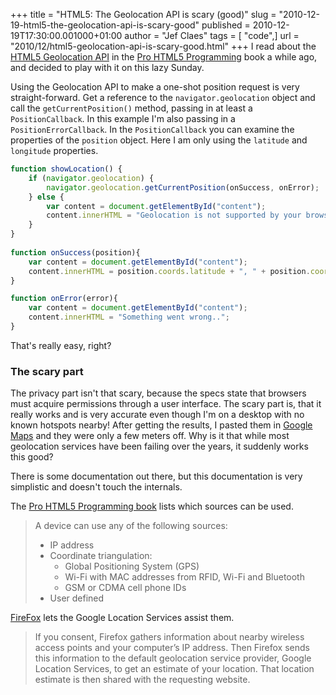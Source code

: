 +++
title = "HTML5: The Geolocation API is scary (good)"
slug = "2010-12-19-html5-the-geolocation-api-is-scary-good"
published = 2010-12-19T17:30:00.001000+01:00
author = "Jef Claes"
tags = [ "code",]
url = "2010/12/html5-geolocation-api-is-scary-good.html"
+++
I read about the [HTML5 Geolocation API](http://dev.w3.org/geo/api/spec-source.html) in the [Pro HTML5 Programming](http://www.amazon.com/gp/product/1430227907?ie=UTF8&tag=diofanedebyje-20&linkCode=as2&camp=1789&creative=9325&creativeASIN=1430227907) book a while ago, and decided to play with it on this lazy Sunday.  
  
Using the Geolocation API to make a one-shot position request is very
straight-forward. Get a reference to the `navigator.geolocation` object
and call the `getCurrentPosition()` method, passing in at least a
`PositionCallback`. In this example I'm also passing in a
`PositionErrorCallback`. In the `PositionCallback` you can examine the
properties of the `position` object. Here I am only using the `latitude` and `longitude` properties.  
  
```js
function showLocation() {                       
    if (navigator.geolocation) {
        navigator.geolocation.getCurrentPosition(onSuccess, onError);
    } else {
        var content = document.getElementById("content");        
        content.innerHTML = "Geolocation is not supported by your browser!";
    }                
}
    
function onSuccess(position){
    var content = document.getElementById("content");        
    content.innerHTML = position.coords.latitude + ", " + position.coords.longitude;
}

function onError(error){
    var content = document.getElementById("content");        
    content.innerHTML = "Something went wrong..";
}
```

That's really easy, right? 
  
### The scary part  
  
The privacy part isn't that scary, because the specs state that browsers
must acquire permissions through a user interface. The scary part is,
that it really works and is very accurate even though I'm on a desktop
with no known hotspots nearby! After getting the results, I pasted them
in [Google Maps](http://maps.google.com/) and they were only a few
meters off. Why is it that while most geolocation services have been
failing over the years, it suddenly works this good?  
  
There is some documentation out there, but this documentation is very
simplistic and doesn't touch the internals.  
  
The [Pro HTML5 Programming book](http://www.amazon.com/gp/product/1430227907?ie=UTF8&tag=diofanedebyje-20&linkCode=as2&camp=1789&creative=9325&creativeASIN=1430227907) lists which sources can be used.  

> A device can use any of the following sources:  
>
> -   IP address
> -   Coordinate triangulation:
>     - Global Positioning System (GPS)
>     - Wi-Fi with MAC addresses from RFID, Wi-Fi and Bluetooth
>     - GSM or CDMA cell phone IDs
> -   User defined

[FireFox](http://www.mozilla.com/en-US/firefox/geolocation/) lets the
Google Location Services assist them.  

> If you consent, Firefox gathers information about nearby wireless
> access points and your computer’s IP address. Then Firefox sends this
> information to the default geolocation service provider, Google
> Location Services, to get an estimate of your location. That location
> estimate is then shared with the requesting website.